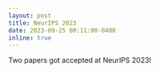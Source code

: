```yaml
---
layout: post
title: NeurIPS 2023
date: 2023-09-25 00:11:00-0400
inline: true
---
```


Two papers got accepted at NeurIPS 2023!
